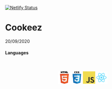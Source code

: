 [![Netlify Status](https://api.netlify.com/api/v1/badges/acbb9b56-b04e-4d29-b823-d3f46b68eac1/deploy-status)](https://app.netlify.com/sites/cookeez/deploys)

# Cookeez
20/09/2020 

#### Languages
<div style="display: flex; justify-content: center; align-items: center; padding: 1em;">
  <img
    alt="HTML5"
    title="HTML"
    width="40px"
    style="margin: 20px 0;"
    src="https://raw.githubusercontent.com/github/explore/80688e429a7d4ef2fca1e82350fe8e3517d3494d/topics/html/html.png"
  />
  <img
    alt="CSS3"
    title="CSS"      
    width="40px"
    style="margin: 20px 0;"
    src="https://raw.githubusercontent.com/github/explore/80688e429a7d4ef2fca1e82350fe8e3517d3494d/topics/css/css.png"
  />
  <img
    alt="JS"
    title="JavaScript"
    width="40px"
    style="margin: 20px 0;"
    src="https://raw.githubusercontent.com/github/explore/80688e429a7d4ef2fca1e82350fe8e3517d3494d/topics/javascript/javascript.png"
  />
  <img
  alt="React"
  title="React"
  width="40px"
  src="https://raw.githubusercontent.com/github/explore/80688e429a7d4ef2fca1e82350fe8e3517d3494d/topics/react/react.png"
  />
</div>
